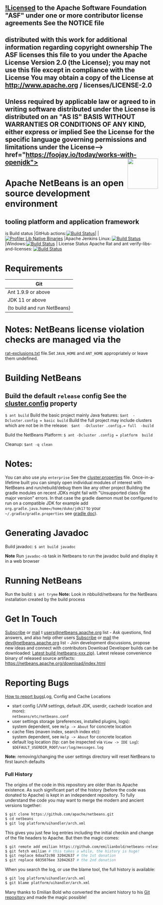[!Licensed](Apache2.0)
to the Apache Software 
Foundation  "ASF" 
under one or more contributor license agreements
See the NOTICE file
------
distributed with this work 
for additional information
regarding copyright ownership
The ASF licenses this file
to you under the Apache 
License Version 2.0 
(the
License);
you may not use this 
file except in compliance
    with the License
    You may obtain a copy of the         License at                            http://www.apache.org
    /
    licenses/LICENSE-2.0
------
  Unless required by applicable 
  law or agreed to in writing
  software distributed under 
  the License is distributed
  on an
    "AS IS" BASIS
    WITHOUT WARRANTIES 
    OR CONDITIONS OF ANY
    KIND, either express 
    or implied 
    See the License for 
    the
    specific language 
    governing permissions
    and limitations under the            License-->
</a>href="https://foojay.io/today/works-with-openjdk"><img align="right" src="https://github.com/foojayio/badges/raw/main/works_with_openjdk/Works-with-OpenJDK.png" width="100"></a>
---
# Apache NetBeans is an open source development environment 
tooling platform and application framework
---
is Build status
|GitHub actions:[![Build Status](https://github.com/apache/netbeans/actions/workflows/main.yml/badge.svg?|branch=master)](https://github.com/apache/netbeans/actions/workflows/main.yml)|
|
[![Profiler Lib Native Binaries](https://github.com/apache/netbeans/actions/workflows/native-binary-build-lib.profiler.yml/badge.svg?branch=master)](https://github.com/apache/netbeans/actions/workflows/native-binary-build-lib.profiler.yml)
|Apache Jenkins Linux:
[![Build Status](https://ci-builds.apache.org/job/Netbeans/job/netbeans-linux/badge/icon)](https://ci-builds.apache.org/job/Netbeans/job/netbeans-linux/)
|Windows:[![Build Status](https://ci-builds.apache.org/job/Netbeans/job/netbeans-windows/badge/icon)](https://ci-builds.apache.org/job/Netbeans/job/netbeans-windows) |
License Status Apache Rat and ant verify-libs-and-licenses: [![Build Status](https://ci-builds.apache.org/job/Netbeans/job/netbeans-license/badge/icon)](https://ci-builds.apache.org/job/Netbeans/job/netbeans-license/)

# Requirements
| Git   
|-|
|Ant 1.9.9 or above|
| JDK 11 or above|
|(to build and run NetBeans)|

# Notes:  NetBeans license violation checks are managed via the 
[rat-exclusions.txt](https://github.com/apache/netbeans/blob/master/nbbuild/rat-exclusions.txt) 
file.Set `JAVA_HOME`
and `ANT_HOME` appropriately or 
leave them undefined.

# Building NetBeans
Build the default `release` config See the [cluster.config](https://github.com/apache/netbeans/blob/ab66c7fdfdcbf0bde67b96ddb075c83451cdd1a6/nbbuild/cluster.properties#L19)  property
---
`$ ant build`
Build the basic project mainly Java features: `$ant 
-Dcluster.config = basic build`
Build the full project
may include clusters which
are not be in the release:
`
$ant 
-Dcluster
.config.= full 
-build`

Build the NetBeans Platform:
`$ ant
-Dcluster
.config = platform 
build`

Cleanup:
`$ant
-q clean`

# Notes:
You can also use
`php`
`enterprise`
 See the
 [cluster.properties](https://github.com/apache/netbeans/blob/master/nbbuild/cluster.properties)
 file.
 Once-in-a-lifetime built
 you can simply open 
 individual modules of 
 interest with NetBeans
 and run/rebuild/debug
 them like any other project
 Building the gradle modules 
 on recent JDKs might fail
 with "Unsupported class file
 major version" errors. In that
 case the gradle daemon must be
configured to run on a compatible JDK for example add `org.gradle.java.home=/home/duke/jdk17` 
to your `~/.gradle/gradle.properties`
see
[gradle doc](https://docs.gradle.org/current/userguide/build_environment.html)).

# Generating Javadoc
Build javadoc:
`$ ant build javadoc`

**Note** 
Run 
`javadoc-nb` 
task in Netbeans to run
the javadoc build and display
it in a web browser
# Running NetBeans
Run the build:
`$ ant tryme`
**Note:** 
Look in nbbuild/netbeans
for the NetBeans installation created by the build 
process

# Get In Touch
[Subscribe](mailto:users-subscribe@netbeans.apache.org)
or
[mail](mailto:users@netbeans.apache.org) 
t [users@netbeans.apache.org](mailto:users@netbeans.apache.org) list - Ask questions, find answers, and also help other users
[Subscribe](mailto:dev-subscribe@netbeans.apache.org) 
or [mail](mailto:dev@netbeans.apache.org) 
the [dev@netbeans.apache.org](mailto:dev@netbeans.apache.org) list - 
Join development discussions, propose new ideas and connect with contributors Download
Developer builds can be
downloaded:
[Latest build (netbeans-xxx.zip)](https://ci-builds.apache.org/job/Netbeans/job/netbeans-linux/lastSuccessfulBuild/artifact/nbbuild/).
Latest release 
convenience binary 
of released source artifacts: https://netbeans.apache.org/download/index.html
# Reporting Bugs
[How to report bugs](https://netbeans.apache.org/participate/report-issue.html)Log, Config and Cache Locations
 * start config (JVM settings, default JDK, userdir, cachedir location and more):  
   `netbeans/etc/netbeans.conf`
 * user settings storage (preferences, installed plugins, logs):  
   system dependent, see `Help -> About` for concrete location
 * cache files (maven index, search index etc):  
   system dependent, see `Help -> About` for concrete location
 * default log location (tip: can be inspected via `View -> IDE Log`):  
   `$DEFAULT_USERDIR_ROOT/var/log/messages.log`

**Note:** removing/changing the user settings directory will reset NetBeans to first launch defaults

### Full History

The origins of the code in this repository are older than its Apache existence.
As such significant part of the history (before the code was donated to Apache)
is kept in an independent repository. To fully understand the code
you may want to merge the modern and ancient versions together:

```bash
$ git clone https://github.com/apache/netbeans.git
$ cd netbeans
$ git log platform/uihandler/arch.xml
```

This gives you just few log entries including the initial checkin and
change of the file headers to Apache. But then the magic comes:

```bash
$ git remote add emilian https://github.com/emilianbold/netbeans-releases.git
$ git fetch emilian # this takes a while, the history is huge!
$ git replace 6daa72c98 32042637 # the 1st donation
$ git replace 6035076ee 32042637 # the 2nd donation
```

When you search the log, or use the blame tool, the full history is available:

```bash
$ git log platform/uihandler/arch.xml
$ git blame platform/uihandler/arch.xml
```

Many thanks to Emilian Bold who converted the ancient history to his
[Git repository](https://github.com/emilianbold/netbeans-releases)
and made the magic possible!

